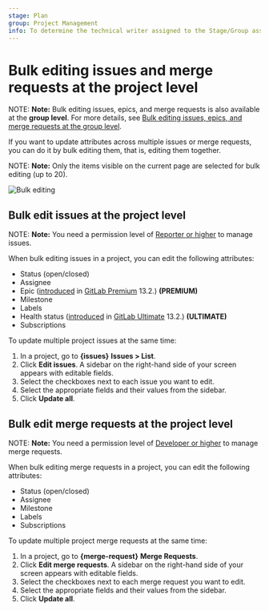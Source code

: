 ```yaml
---
stage: Plan
group: Project Management
info: To determine the technical writer assigned to the Stage/Group associated with this page, see https://about.gitlab.com/handbook/engineering/ux/technical-writing/#assignments
---
```


# Bulk editing issues and merge requests at the project level

NOTE: **Note:**
Bulk editing issues, epics, and merge requests is also available at the **group level**.
For more details, see
[Bulk editing issues, epics, and merge requests at the group level](../group/bulk_editing/index.md).

If you want to update attributes across multiple issues or merge requests, you can do it
by bulk editing them, that is, editing them together.

NOTE: **Note:**
Only the items visible on the current page are selected for bulk editing (up to 20).

![Bulk editing](img/bulk-editing_v13_2.png)

## Bulk edit issues at the project level

NOTE: **Note:**
You need a permission level of [Reporter or higher](../permissions.md) to manage issues.

When bulk editing issues in a project, you can edit the following attributes:

- Status (open/closed)
- Assignee
- Epic ([introduced](https://gitlab.com/gitlab-org/gitlab/-/issues/210470) in
   [GitLab Premium](https://about.gitlab.com/pricing/) 13.2.) **(PREMIUM)**
- Milestone
- Labels
- Health status ([introduced](https://gitlab.com/gitlab-org/gitlab/-/issues/218395) in
   [GitLab Ultimate](https://about.gitlab.com/pricing/) 13.2.) **(ULTIMATE)**
- Subscriptions

To update multiple project issues at the same time:

1. In a project, go to **{issues}** **Issues > List**.
1. Click **Edit issues**. A sidebar on the right-hand side of your screen appears with editable fields.
1. Select the checkboxes next to each issue you want to edit.
1. Select the appropriate fields and their values from the sidebar.
1. Click **Update all**.

## Bulk edit merge requests at the project level

NOTE: **Note:**
You need a permission level of [Developer or higher](../permissions.md) to manage merge requests.

When bulk editing merge requests in a project, you can edit the following attributes:

- Status (open/closed)
- Assignee
- Milestone
- Labels
- Subscriptions

To update multiple project merge requests at the same time:

1. In a project, go to **{merge-request}** **Merge Requests**.
1. Click **Edit merge requests**. A sidebar on the right-hand side of your screen appears with
   editable fields.
1. Select the checkboxes next to each merge request you want to edit.
1. Select the appropriate fields and their values from the sidebar.
1. Click **Update all**.

